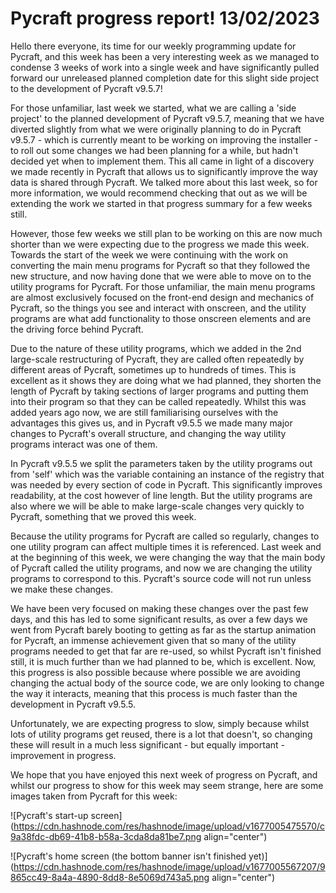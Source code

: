 # Pycraft progress report! 13/02/2023

Hello there everyone, its time for our weekly programming update for Pycraft, and this week has been a very interesting week as we managed to condense 3 weeks of work into a single week and have significantly pulled forward our unreleased planned completion date for this slight side project to the development of Pycraft v9.5.7!

For those unfamiliar, last week we started, what we are calling a 'side project' to the planned development of Pycraft v9.5.7, meaning that we have diverted slightly from what we were originally planning to do in Pycraft v9.5.7 - which is currently meant to be working on improving the installer - to roll out some changes we had been planning for a while, but hadn't decided yet when to implement them. This all came in light of a discovery we made recently in Pycraft that allows us to significantly improve the way data is shared through Pycraft. We talked more about this last week, so for more information, we would recommend checking that out as we will be extending the work we started in that progress summary for a few weeks still.

However, those few weeks we still plan to be working on this are now much shorter than we were expecting due to the progress we made this week. Towards the start of the week we were continuing with the work on converting the main menu programs for Pycraft so that they followed the new structure, and now having done that we were able to move on to the utility programs for Pycraft. For those unfamiliar, the main menu programs are almost exclusively focused on the front-end design and mechanics of Pycraft, so the things you see and interact with onscreen, and the utility programs are what add functionality to those onscreen elements and are the driving force behind Pycraft.

Due to the nature of these utility programs, which we added in the 2nd large-scale restructuring of Pycraft, they are called often repeatedly by different areas of Pycraft, sometimes up to hundreds of times. This is excellent as it shows they are doing what we had planned, they shorten the length of Pycraft by taking sections of larger programs and putting them into their program so that they can be called repeatedly. Whilst this was added years ago now, we are still familiarising ourselves with the advantages this gives us, and in Pycraft v9.5.5 we made many major changes to Pycraft's overall structure, and changing the way utility programs interact was one of them.

In Pycraft v9.5.5 we split the parameters taken by the utility programs out from 'self' which was the variable containing an instance of the registry that was needed by every section of code in Pycraft. This significantly improves readability, at the cost however of line length. But the utility programs are also where we will be able to make large-scale changes very quickly to Pycraft, something that we proved this week.

Because the utility programs for Pycraft are called so regularly, changes to one utility program can affect multiple times it is referenced. Last week and at the beginning of this week, we were changing the way that the main body of Pycraft called the utility programs, and now we are changing the utility programs to correspond to this. Pycraft's source code will not run unless we make these changes.

We have been very focused on making these changes over the past few days, and this has led to some significant results, as over a few days we went from Pycraft barely booting to getting as far as the startup animation for Pycraft, an immense achievement given that so many of the utility programs needed to get that far are re-used, so whilst Pycraft isn't finished still, it is much further than we had planned to be, which is excellent. Now, this progress is also possible because where possible we are avoiding changing the actual body of the source code, we are only looking to change the way it interacts, meaning that this process is much faster than the development in Pycraft v9.5.5.

Unfortunately, we are expecting progress to slow, simply because whilst lots of utility programs get reused, there is a lot that doesn't, so changing these will result in a much less significant - but equally important - improvement in progress.

We hope that you have enjoyed this next week of progress on Pycraft, and whilst our progress to show for this week may seem strange, here are some images taken from Pycraft for this week:

![Pycraft's start-up screen](https://cdn.hashnode.com/res/hashnode/image/upload/v1677005475570/c9a38fdc-db69-41b8-b58a-3cda8da81be7.png align="center")

![Pycraft's home screen (the bottom banner isn't finished yet)](https://cdn.hashnode.com/res/hashnode/image/upload/v1677005567207/9865cc49-8a4a-4890-8dd8-8e5069d743a5.png align="center")